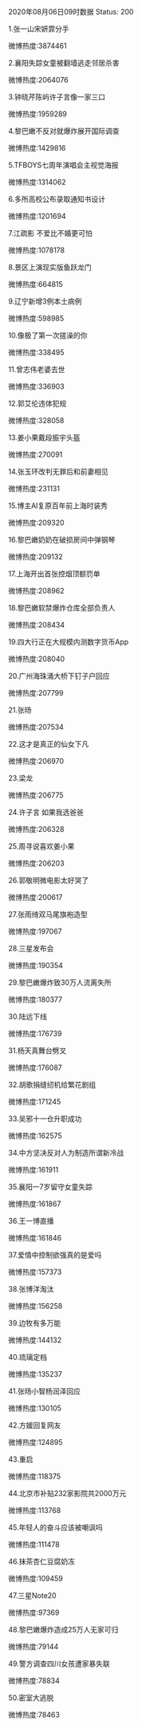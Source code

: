 2020年08月06日09时数据
Status: 200

1.张一山宋妍霏分手

微博热度:3874461

2.襄阳失踪女童被翻墙逃走邻居杀害

微博热度:2064076

3.钟晓芹陈屿许子言像一家三口

微博热度:1959289

4.黎巴嫩不反对就爆炸展开国际调查

微博热度:1429816

5.TFBOYS七周年演唱会主视觉海报

微博热度:1314062

6.多所高校公布录取通知书设计

微博热度:1201694

7.江疏影 不爱比不婚更可怕

微博热度:1078178

8.景区上演现实版鱼跃龙门

微博热度:664815

9.辽宁新增3例本土病例

微博热度:598985

10.像极了第一次搓澡的你

微博热度:338495

11.曾志伟老婆去世

微博热度:336903

12.郭艾伦违体犯规

微博热度:328058

13.姜小果戴段振宇头盔

微博热度:270091

14.张玉环改判无罪后和前妻相见

微博热度:231131

15.博主AI复原百年前上海时装秀

微博热度:209320

16.黎巴嫩奶奶在破损房间中弹钢琴

微博热度:209132

17.上海开出首张控烟顶额罚单

微博热度:208962

18.黎巴嫩软禁爆炸仓库全部负责人

微博热度:208434

19.四大行正在大规模内测数字货币App

微博热度:208040

20.广州海珠涌大桥下钉子户回应

微博热度:207799

21.张旸

微博热度:207534

22.这才是真正的仙女下凡

微博热度:206970

23.梁龙

微博热度:206775

24.许子言 如果我选爸爸

微博热度:206328

25.周寻说喜欢姜小果

微博热度:206203

26.郭敬明微电影太好哭了

微博热度:200617

27.张雨绮双马尾旗袍造型

微博热度:197067

28.三星发布会

微博热度:190354

29.黎巴嫩爆炸致30万人流离失所

微博热度:180377

30.陆远下线

微博热度:176739

31.杨天真舞台劈叉

微博热度:176087

32.胡歌捐缝纫机给繁花剧组

微博热度:171245

33.吴邪十一仓升职成功

微博热度:162575

34.中方坚决反对人为制造所谓新冷战

微博热度:161911

35.襄阳一7岁留守女童失踪

微博热度:161867

36.王一博直播

微博热度:161846

37.爱情中控制欲强真的是爱吗

微博热度:157373

38.张博洋淘汰

微博热度:156258

39.边牧有多万能

微博热度:144132

40.琉璃定档

微博热度:135237

41.张旸小智杨润泽回应

微博热度:130105

42.方媛回复网友

微博热度:124895

43.重启

微博热度:118375

44.北京市补贴232家影院共2000万元

微博热度:113768

45.年轻人的奋斗应该被嘲讽吗

微博热度:111478

46.抹茶杏仁豆腐奶冻

微博热度:109459

47.三星Note20

微博热度:97369

48.黎巴嫩爆炸造成25万人无家可归

微博热度:79144

49.警方调查四川女孩遭家暴失联

微博热度:78834

50.密室大逃脱

微博热度:78463

